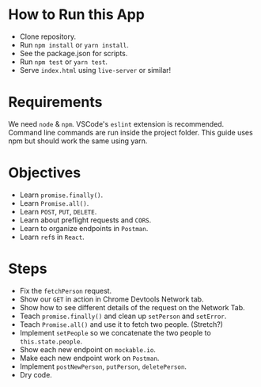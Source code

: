 # How to Run this App
  * Clone repository.
  * Run `npm install` or `yarn install`.
  * See the package.json for scripts.
  * Run `npm test` or `yarn test`.
  * Serve `index.html` using `live-server` or similar!

# Requirements
We need `node` & `npm`. VSCode's `eslint` extension is recommended. Command line commands are run inside the project folder. This guide uses npm but should work the same using yarn.

# Objectives
  * Learn `promise.finally()`.
  * Learn `Promise.all()`.
  * Learn `POST`, `PUT`, `DELETE`.
  * Learn about preflight requests and `CORS`.
  * Learn to organize endpoints in `Postman`.
  * Learn `ref`s in `React`.

# Steps
  * Fix the `fetchPerson` request.
  * Show our `GET` in action in Chrome Devtools Network tab.
  * Show how to see different details of the request on the Network Tab.
  * Teach `promise.finally()` and clean up `setPerson` and `setError`.
  * Teach `Promise.all()` and use it to fetch two people. (Stretch?)
  * Implement `setPeople` so we concatenate the two people to `this.state.people`.
  * Show each new endpoint on `mockable.io`.
  * Make each new endpoint work on `Postman`.
  * Implement `postNewPerson`, `putPerson`, `deletePerson`.
  * Dry code.
